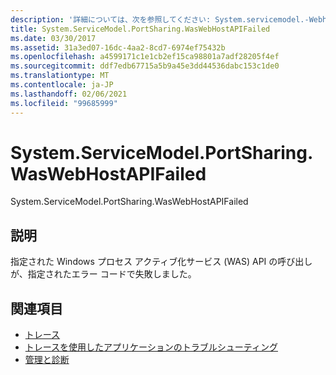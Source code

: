 ```yaml
---
description: '詳細については、次を参照してください: System.servicemodel.-Webhostapifailed'
title: System.ServiceModel.PortSharing.WasWebHostAPIFailed
ms.date: 03/30/2017
ms.assetid: 31a3ed07-16dc-4aa2-8cd7-6974ef75432b
ms.openlocfilehash: a4599171c1e1cb2ef15ca98801a7adf28205f4ef
ms.sourcegitcommit: ddf7edb67715a5b9a45e3dd44536dabc153c1de0
ms.translationtype: MT
ms.contentlocale: ja-JP
ms.lasthandoff: 02/06/2021
ms.locfileid: "99685999"
---
```

# <a name="systemservicemodelportsharingwaswebhostapifailed"></a>System.ServiceModel.PortSharing.WasWebHostAPIFailed

System.ServiceModel.PortSharing.WasWebHostAPIFailed  
  
## <a name="description"></a>説明  

 指定された Windows プロセス アクティブ化サービス (WAS) API の呼び出しが、指定されたエラー コードで失敗しました。  
  
## <a name="see-also"></a>関連項目

- [トレース](index.md)
- [トレースを使用したアプリケーションのトラブルシューティング](using-tracing-to-troubleshoot-your-application.md)
- [管理と診断](../index.md)
